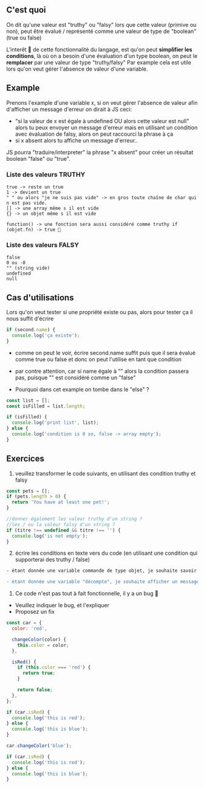 ## C'est quoi

On dit qu'une valeur est "truthy" ou "falsy" lors que cette valeur (primive ou non), peut être évalué / représenté comme une valeur de type de "boolean" (true ou false) 

L'interêt 🔑 de cette fonctionnalité du langage, est qu'on peut **simplifier les conditions**, 
là où on a besoin d'une évaluation d'un type boolean, on peut le **remplacer** par une valeur de type "truthy/falsy"
Par example cela est utile lors qu'on veut gérer l'absence de valeur d'une variable.

## Example 
Prenons l'example d'une variable x, si on veut gérer l'absence de valeur afin d'afficher un message d'erreur on dirait à JS ceci: 
- "si la valeur de x est égale à undefined OU alors cette valeur est null" alors tu peux envoyer un message d'erreur
mais en utilisant un condition avec évaluation de falsy, alors on peut raccourci la phrase à ça
- si x absent alors tu affiche un message d'erreur..

JS pourra "traduire/interpreter" la phrase "x absent" pour créer un résultat boolean "false" ou "true".

### Liste des valeurs TRUTHY

```
true -> reste un true
1 -> devient un true
" " ou alors "je ne suis pas vide" -> en gros toute chaîne de char qui n est pas vide.
[] -> une array même s il est vide
{} -> un objet même s il est vide

function() -> une fonction sera aussi considéré comme truthy if (objet.fn) -> true 🚨

```

### Liste des valeurs FALSY

```
false
0 ou -0
"" (string vide)
undefined
null
```

## Cas d'utilisations

Lors qu'on veut tester si une propriété existe ou pas, alors pour tester ça il nous suffit d'écrire

```js
if (second.name) {
  console.log('ça existe');
}
```

- comme on peut le voir, écrire second.name suffit puis que il sera évalué comme true ou false et donc on peut l'utilise en tant que condition
- par contre attention, car si name égale à "" alors la condition passera pas, puisque "" est considéré comme un "false"

- Pourquoi dans cet example on tombe dans le "else" ?

```js
const list = [];
const isFilled = list.length;

if (isFilled) {
  console.log('print list', list);
} else {
  console.log('condition is 0 so, false -> array empty');
}
```

## Exercices

1. veuillez transformer le code suivants, en utilisant des condition truthy et falsy

```js
const pets = [];
if (pets.length > 0) {
  return 'You have at least one pet!';
}
```

```js
//donner également les valeur truthy d'un string ?
//les / ou la valeur falsy d'un string ?
if (titre !== undefined && titre !== '') {
  console.log('is not empty');
}
```

2. écrire les conditions en texte vers du code (en utilisant une condition qui supporterai des truthy / false)

```bash
- étant donnée une variable commande de type objet, je souhaite savoir si une commande est présente ? afin de lancer la préparation si non affiche un message d'attente.

- étant donnée une variable "décompte", je souhaite afficher un message "cours en cours" si il y a encore du temps (dans le décompte), si jamais on arrive à zéro on affiche un message de "fin"
```

1. Ce code n'est pas tout à fait fonctionnelle, il y a un bug 🤔 
- Veuillez indiquer le bug, et l'expliquer
- Proposez un fix

```js
const car = {
  color: 'red',

  changeColor(color) {
    this.color = color;
  },

  isRed() {
    if (this.color === 'red') {
      return true;
    }

    return false;
  },
};

if (car.isRed) {
  console.log('this is red');
} else {
  console.log('this is blue');
}

car.changeColor('blue');

if (car.isRed) {
  console.log('this is red');
} else {
  console.log('this is blue');
}
```
